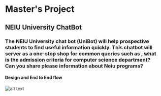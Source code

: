 # Master's Project

## NEIU University ChatBot

### The NEIU University chat bot (UniBot) will help prospective students to find useful information quickly. This chatbot will server as a one-stop shop for common queries such as , what is the admission criteria for computer science department? Can you share please information about Neiu programs?

#### Design and End to End flow

![alt text](https://neiu-chat-bot.s3.amazonaws.com/Chat+Bot+Design.jpeg)
